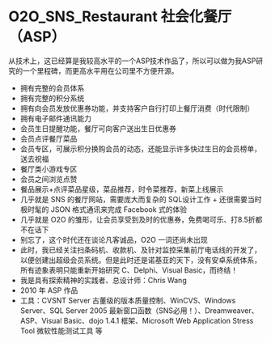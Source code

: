# O2O_SNS_Restaurant 社会化餐厅（ASP）
从技术上，这已经算是我较高水平的一个ASP技术作品了，所以可以做为我ASP研究的一个里程碑，而更高水平用在公司里不方便开源。

- 拥有完整的会员体系
- 拥有完整的积分系统
- 拥有向会员发放优惠券功能，并支持客户自行打印上餐厅消费（时代限制）
- 拥有电子邮件通讯能力
- 会员生日提醒功能，餐厅可向客户送出生日优惠券
- 会员点评餐厅菜品
- 会员专区，可展示积分换购会员的动态，还能显示许多快过生日的会员榜单，送去祝福
- 餐厅类小游戏专区
- 会员之间浏览点赞
- 餐品展示+点评菜品星级，菜品推荐，时令菜推荐，新菜上线展示
- 几乎就是 SNS 的餐厅网站，需要庞大而复杂的 SQL设计工作 + 还很需要当时极时髦的 JSON 格式通讯来完成 Facebook 式的体验
- 几乎就是 O2O 的雏形，让会员享受到及时的优惠券，免费喝可乐、打8.5折都不在话下
- 别忘了，这个时代还在谈论凡客诚品，O2O 一词还尚未出现
- 此时，我已经关注扫条码机、收款机、及针对监控采集前厅电话线的开发了，以便创建出超级会员系统。但是此时还是诺基亚的天下，没有安卓系统体系，所有迹象表明只能重新开始研究 C、Delphi、Visual Basic，而终结！
- 我是具有探索精神的实践者、总设计师：Chris Wang
- 2010 年 ASP 作品
- 工具：CVSNT Server 古董级的版本质量控制、WinCVS、Windows Server、SQL Server 2005 最新窗口函数（SNS必用！）、Dreamweaver、ASP、Visual Basic、dojo 1.4.1 框架、Microsoft Web Application Stress Tool 微软性能测试工具 等
